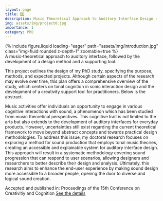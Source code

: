 ```yaml
---
layout: page
title: 0️⃣
description: Music Theoretical Approach to Auditory Interface Design - Progressive, Explainable, and Accessible [SMACC LAB]
img: assets/img/project0.jpg
importance: 1
category: PhD
---
```

<div class="row mt-3">
    <div class="col-sm mt-3 mt-md-0">
        {% include figure.liquid loading="eager" path="assets/img/introduction.jpg" class="img-fluid rounded z-depth-1" zoomable=true %}
    </div>
</div>
<div class="caption">
    A music-theoretical approach to auditory interface, followed by the development of a design method and a supporting tool. 
</div> 

This project outlines the design of my PhD study, specifying the purpose, methods, and expected projects. Although certain aspects of the research may evolve over time, this plan offers a comprehensive overview of the study, which centers on tonal cognition in sonic interaction design and the development of a creativity support tool for practitioners. Below is the abstract. 

Music activities offer individuals an opportunity to engage in various cognitive interactions with sound, a phenomenon which has been studied from music theoretical perspectives. This cognitive trait is not limited to the arts but also extends to the development of auditory interfaces for everyday products. However, uncertainties still exist regarding the current theoretical framework to move beyond abstract concepts and towards practical design methodologies. To address this issue, my doctoral research focuses on exploring a method for sound production that employs tonal music theories, creating an accessible and explainable system for auditory interface design. This approach will result in a systematic methodology covering sound progression that can respond to user scenarios, allowing designers and researchers to better describe their design and analysis. Ultimately, this research aims to enhance the end-user experience by making sound design more accessible to a broader people, opening the door to diverse and logical sound creation.

Accepted and published in: Proceedings of the 15th Conference on Creativitiy and Cognition [See the details](https://dl.acm.org/doi/abs/10.1145/3591196.3596814)